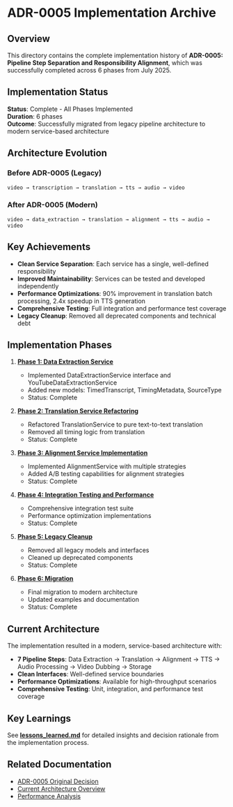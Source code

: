 # ADR-0005 Implementation Archive

## Overview

This directory contains the complete implementation history of **ADR-0005: Pipeline Step Separation and Responsibility Alignment**, which was successfully completed across 6 phases from July 2025.

## Implementation Status

**Status**: Complete - All Phases Implemented  
**Duration**: 6 phases  
**Outcome**: Successfully migrated from legacy pipeline architecture to modern service-based architecture

## Architecture Evolution

### Before ADR-0005 (Legacy)
```
video → transcription → translation → tts → audio → video
```

### After ADR-0005 (Modern)
```
video → data_extraction → translation → alignment → tts → audio → video
```

## Key Achievements

- **Clean Service Separation**: Each service has a single, well-defined responsibility
- **Improved Maintainability**: Services can be tested and developed independently
- **Performance Optimizations**: 90% improvement in translation batch processing, 2.4x speedup in TTS generation
- **Comprehensive Testing**: Full integration and performance test coverage
- **Legacy Cleanup**: Removed all deprecated components and technical debt

## Implementation Phases

1. **[Phase 1: Data Extraction Service](./phase_1_data_extraction.md)**
   - Implemented DataExtractionService interface and YouTubeDataExtractionService
   - Added new models: TimedTranscript, TimingMetadata, SourceType
   - Status: Complete

2. **[Phase 2: Translation Service Refactoring](./phase_2_translation_refactoring.md)**
   - Refactored TranslationService to pure text-to-text translation
   - Removed all timing logic from translation
   - Status: Complete

3. **[Phase 3: Alignment Service Implementation](./phase_3_alignment_service.md)**
   - Implemented AlignmentService with multiple strategies
   - Added A/B testing capabilities for alignment strategies
   - Status: Complete

4. **[Phase 4: Integration Testing and Performance](./phase_4_integration_performance.md)**
   - Comprehensive integration test suite
   - Performance optimization implementations
   - Status: Complete

5. **[Phase 5: Legacy Cleanup](./phase_5_legacy_cleanup.md)**
   - Removed all legacy models and interfaces
   - Cleaned up deprecated components
   - Status: Complete

6. **[Phase 6: Migration](./phase_6_migration.md)**
   - Final migration to modern architecture
   - Updated examples and documentation
   - Status: Complete

## Current Architecture

The implementation resulted in a modern, service-based architecture with:

- **7 Pipeline Steps**: Data Extraction → Translation → Alignment → TTS → Audio Processing → Video Dubbing → Storage
- **Clean Interfaces**: Well-defined service boundaries
- **Performance Optimizations**: Available for high-throughput scenarios
- **Comprehensive Testing**: Unit, integration, and performance test coverage

## Key Learnings

See **[lessons_learned.md](./lessons_learned.md)** for detailed insights and decision rationale from the implementation process.

## Related Documentation

- [ADR-0005 Original Decision](../../adr/0005-pipeline-step-separation-and-responsibility-alignment.md)
- [Current Architecture Overview](../current_architecture.md)
- [Performance Analysis](../../performance_analysis_phase4.md)